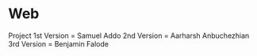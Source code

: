 # Web
 Project
1st Version = Samuel Addo
2nd Version = Aarharsh Anbuchezhian
3rd Version = Benjamin Falode
